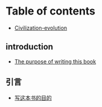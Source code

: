 # Table of contents

* [Civilization-evolution](README.md)

## introduction

* [The purpose of writing this book](introduction/the-purpose-of-writing-this-book.md)

## 引言

* [写这本书的目的](yin-yan/xie-zhe-ben-shu-de-mu-de.md)
